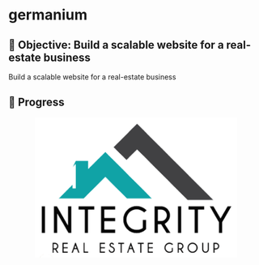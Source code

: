 # germanium

## :thought_balloon: Objective: Build a scalable website for a real-estate business 
Build a scalable website for a real-estate business 






## :wrench: Progress
<p align="center" >
	<a href = 'https://www.integrityrealtors.org/'>
  	<img src="HTML/img/hologo.png" width="400" />
	</a>
</p>






